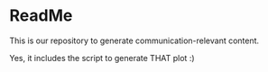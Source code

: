 # ReadMe
This is our repository to generate communication-relevant content. 

Yes, it includes the script to generate THAT plot :)
